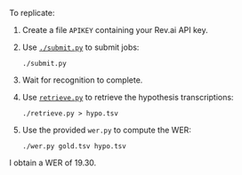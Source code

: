 To replicate:

1.  Create a file `APIKEY` containing your Rev.ai API key.

2.  Use [`./submit.py`](submit.py) to submit jobs:

        ./submit.py

3.  Wait for recognition to complete.

4.  Use [`retrieve.py`](retrieve.py) to retrieve the hypothesis
    transcriptions:

        ./retrieve.py > hypo.tsv

5.  Use the provided `wer.py` to compute the WER:

        ./wer.py gold.tsv hypo.tsv

I obtain a WER of 19.30.
